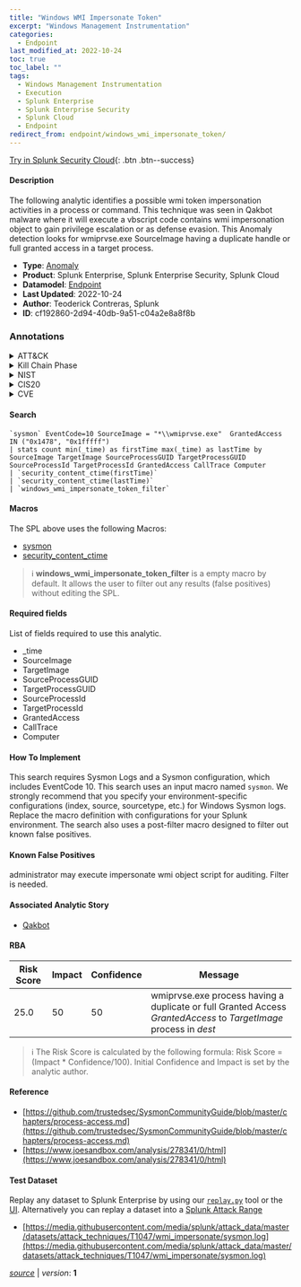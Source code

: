 ```yaml
---
title: "Windows WMI Impersonate Token"
excerpt: "Windows Management Instrumentation"
categories:
  - Endpoint
last_modified_at: 2022-10-24
toc: true
toc_label: ""
tags:
  - Windows Management Instrumentation
  - Execution
  - Splunk Enterprise
  - Splunk Enterprise Security
  - Splunk Cloud
  - Endpoint
redirect_from: endpoint/windows_wmi_impersonate_token/
---
```




[Try in Splunk Security Cloud](https://www.splunk.com/en_us/cyber-security.html){: .btn .btn--success}

#### Description

The following analytic identifies a possible wmi token impersonation activities in a process or command. This technique was seen in Qakbot malware where it will execute a vbscript code contains wmi impersonation object to gain privilege escalation or as defense evasion. This Anomaly detection looks for wmiprvse.exe SourceImage having a duplicate handle or full granted access in a target process.

- **Type**: [Anomaly](https://github.com/splunk/security_content/wiki/Detection-Analytic-Types)
- **Product**: Splunk Enterprise, Splunk Enterprise Security, Splunk Cloud
- **Datamodel**: [Endpoint](https://docs.splunk.com/Documentation/CIM/latest/User/Endpoint)
- **Last Updated**: 2022-10-24
- **Author**: Teoderick Contreras, Splunk
- **ID**: cf192860-2d94-40db-9a51-c04a2e8a8f8b

### Annotations
<details>
  <summary>ATT&CK</summary>

<div markdown="1">

#### [ATT&CK](https://attack.mitre.org/)

| ID          | Technique   | Tactic         |
| ----------- | ----------- |--------------- |
| [T1047](https://attack.mitre.org/techniques/T1047/) | Windows Management Instrumentation | Execution |

</div>
</details>


<details>
  <summary>Kill Chain Phase</summary>

<div markdown="1">

* Exploitation


</div>
</details>


<details>
  <summary>NIST</summary>

<div markdown="1">

* DE.CM



</div>
</details>

<details>
  <summary>CIS20</summary>

<div markdown="1">

* CIS 3
* CIS 5
* CIS 16



</div>
</details>

<details>
  <summary>CVE</summary>

<div markdown="1">


</div>
</details>


#### Search

```
`sysmon` EventCode=10 SourceImage = "*\\wmiprvse.exe"  GrantedAccess IN ("0x1478", "0x1fffff") 
| stats count min(_time) as firstTime max(_time) as lastTime by SourceImage TargetImage SourceProcessGUID TargetProcessGUID SourceProcessId TargetProcessId GrantedAccess CallTrace Computer 
| `security_content_ctime(firstTime)` 
| `security_content_ctime(lastTime)` 
| `windows_wmi_impersonate_token_filter`
```

#### Macros
The SPL above uses the following Macros:
* [sysmon](https://github.com/splunk/security_content/blob/develop/macros/sysmon.yml)
* [security_content_ctime](https://github.com/splunk/security_content/blob/develop/macros/security_content_ctime.yml)

> :information_source:
> **windows_wmi_impersonate_token_filter** is a empty macro by default. It allows the user to filter out any results (false positives) without editing the SPL.



#### Required fields
List of fields required to use this analytic.
* _time
* SourceImage
* TargetImage
* SourceProcessGUID
* TargetProcessGUID
* SourceProcessId
* TargetProcessId
* GrantedAccess
* CallTrace
* Computer



#### How To Implement
This search requires Sysmon Logs and a Sysmon configuration, which includes EventCode 10. This search uses an input macro named `sysmon`. We strongly recommend that you specify your environment-specific configurations (index, source, sourcetype, etc.) for Windows Sysmon logs. Replace the macro definition with configurations for your Splunk environment. The search also uses a post-filter macro designed to filter out known false positives.
#### Known False Positives
administrator may execute impersonate wmi object script for auditing. Filter is needed.

#### Associated Analytic Story
* [Qakbot](/stories/qakbot)




#### RBA

| Risk Score  | Impact      | Confidence   | Message      |
| ----------- | ----------- |--------------|--------------|
| 25.0 | 50 | 50 | wmiprvse.exe process having a duplicate or full Granted Access $GrantedAccess$ to $TargetImage$ process in $dest$ |


> :information_source:
> The Risk Score is calculated by the following formula: Risk Score = (Impact * Confidence/100). Initial Confidence and Impact is set by the analytic author.


#### Reference

* [https://github.com/trustedsec/SysmonCommunityGuide/blob/master/chapters/process-access.md](https://github.com/trustedsec/SysmonCommunityGuide/blob/master/chapters/process-access.md)
* [https://www.joesandbox.com/analysis/278341/0/html](https://www.joesandbox.com/analysis/278341/0/html)



#### Test Dataset
Replay any dataset to Splunk Enterprise by using our [`replay.py`](https://github.com/splunk/attack_data#using-replaypy) tool or the [UI](https://github.com/splunk/attack_data#using-ui).
Alternatively you can replay a dataset into a [Splunk Attack Range](https://github.com/splunk/attack_range#replay-dumps-into-attack-range-splunk-server)

* [https://media.githubusercontent.com/media/splunk/attack_data/master/datasets/attack_techniques/T1047/wmi_impersonate/sysmon.log](https://media.githubusercontent.com/media/splunk/attack_data/master/datasets/attack_techniques/T1047/wmi_impersonate/sysmon.log)



[*source*](https://github.com/splunk/security_content/tree/develop/detections/endpoint/windows_wmi_impersonate_token.yml) \| *version*: **1**